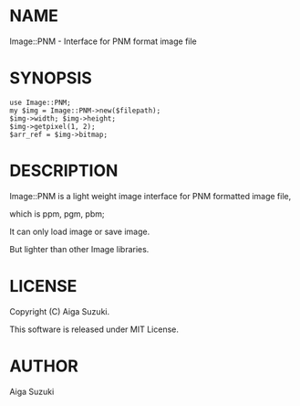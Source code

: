 # NAME

Image::PNM - Interface for PNM format image file

# SYNOPSIS

    use Image::PNM;
    my $img = Image::PNM->new($filepath);
    $img->width; $img->height;
    $img->getpixel(1, 2);
    $arr_ref = $img->bitmap;

# DESCRIPTION

Image::PNM is a light weight image interface for PNM formatted image file,

which is ppm, pgm, pbm;

It can only load image or save image.

But lighter than other Image libraries.

# LICENSE

Copyright (C) Aiga Suzuki.

This software is released under MIT License.

# AUTHOR

Aiga Suzuki

